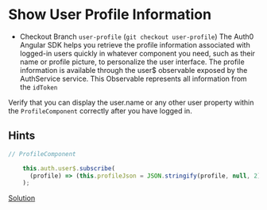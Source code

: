 # Show User Profile Information

- Checkout Branch `user-profile` (`git checkout user-profile`)
The Auth0 Angular SDK helps you retrieve the profile information associated with logged-in users quickly in whatever component you need, such as their name or profile picture, to personalize the user interface. The profile information is available through the user$ observable exposed by the AuthService service.
This Observable represents all information from the `idToken`

Verify that you can display the user.name or any other
user
property within the `ProfileComponent` correctly after you have logged in.


## Hints

```JavaScript
// ProfileComponent

    this.auth.user$.subscribe(
      (profile) => (this.profileJson = JSON.stringify(profile, null, 2))
    );
```


[Solution](https://github.com/martinakraus/angular-security/pull/new/user-profile-solution
)